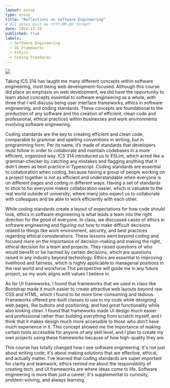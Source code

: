 ```yaml
---
layout: essay
type: essay
title: "Reflections on Software Engineering"
# All dates must be YYYY-MM-DD format!
date: 2024-12-18
published: true
labels:
  - Software Engineering
  - UI Frameworks
  - Ethics
  - Coding Standards
---
```

<img src="https://d3njjcbhbojbot.cloudfront.net/api/utilities/v1/imageproxy/https://images.ctfassets.net/wp1lcwdav1p1/7JJknwy3BJe39LGvXgL2Ng/8da7dee7218a4e361180a5c3020374f4/Software_developer.png?w=1500&h=680&q=60&fit=fill&f=faces&fm=jpg&fl=progressive&auto=format%2Ccompress&dpr=1&w=1000" className="centered" />

Taking ICS 314 has taught me many different concepts within software engineering, most being web development-focused. Although this course did place an emphasis on web development, we did have the opportunity to learn about concepts essential to software engineering as a whole, with three that I will discuss being user interface frameworks, ethics in software engineering, and coding standards. These concepts are foundational to the production of any software and the creation of efficient, clean code and professional, ethical practices within businesses and work environments involving software engineering.

Coding standards are the key to creating efficient and clean code, comparable to grammar and spelling conventions in writing, but in programming form. Per its name, it’s made of standards that developers must follow in order to collaborate and maintain codebases in a more efficient, organized way. ICS 314 introduced us to ESLint, which acted like a grammar-checker by catching any mistakes and flagging anything that it didn’t deem as best practice in Typescript. Coding standards are essential to collaboration when coding, because having a group of people working on a project together is not as efficient and understandable when everyone is on different pages and coding in different ways. Having a set of standards to stick to for everyone makes collaboration easier, which is valuable to the real world outside of university, where many jobs expect us to collaborate with colleagues and be able to work efficiently with each other.

While coding standards create a layout of expectations for how code should look, ethics in software engineering is what leads a team into the right direction for the good of everyone. In class, we discussed cases of ethics in software engineering and figuring out how to make difficult decisions related to things like work environment, security, and best practices regarding ethical considerations. These lessons went beyond coding and focused more on the importance of decision-making and making the right, ethical decision for a team and projects. They raised questions of who would benefit or be harmed by certain decisions, which are questions raised in any industry beyond technology. Ethics are essential to improving livelihood and fairness, which is highly applicable to managerial positions in the real world and workforce.This perspective will guide me in any future project, so my work aligns with values I believe in.

As for UI frameworks, I found that frameworks that we used in class like Bootstrap made it much easier to create attractive web layouts beyond raw CSS and HTML, which I found to be more time-consuming and tedious. Frameworks offered pre-built classes to use in my code while designing web pages, like buttons and positioning, and had great functionality while also looking clean. I found that frameworks made UI design much easier and professional rather than building everything from scratch myself, and I think that it makes design much more accessible to those who don’t have much experience in it. This concept showed me the importance of making certain tools accessible for anyone of any skill level, and I plan to create my own projects using these frameworks because of how high-quality they are. 

This course has totally changed how I see software engineering. It's not just about writing code; it's about making solutions that are effective, ethical, and actually matter. I've learned that coding standards are super important for clarity and teamwork, ethics remind me about the responsibility of creating tech, and UI frameworks are where ideas come to life. Software engineering is more than just a career; it's supplemental to curiosity, problem-solving, and always learning. 




